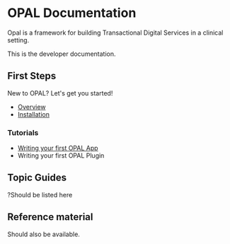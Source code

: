 # OPAL Documentation

Opal is a framework for building Transactional Digital Services in a 
clinical setting.


This is the developer documentation.


## First Steps

New to OPAL?
Let's get you started!

* [Overview](overview.md)
* [Installation](installation.md)

### Tutorials

* [Writing your first OPAL App](tutorial.md) 
* Writing your first OPAL Plugin 

## Topic Guides 

?Should be listed here

## Reference material

Should also be available.
